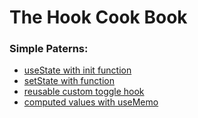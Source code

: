 # The Hook Cook Book

### Simple Paterns:

- [useState with init function](https://codesandbox.io/s/92jlp74wzp)
- [setState with function](https://codesandbox.io/s/n9rjy046m0)
- [reusable custom toggle hook](https://codesandbox.io/s/1q0ov7ron3)
- [computed values with useMemo](https://codesandbox.io/s/8869j060l0)

